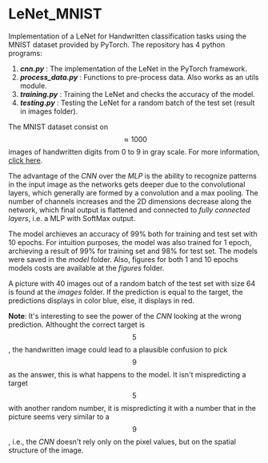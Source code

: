 # LeNet_MNIST
Implementation of a LeNet for Handwritten classification tasks using the MNIST dataset provided by PyTorch. The repository has 4 python programs: 

  1. ***cnn.py*** : The implementation of the LeNet in the PyTorch framework.
  2. ***process_data.py*** : Functions to pre-process data. Also works as an utils module.
  3. ***training.py*** : Training the LeNet and checks the accuracy of the model.
  4. ***testing.py*** : Testing the LeNet for a random batch of the test set (result in images folder).

The MNIST dataset consist on $$\approx 1000$$ images of handwritten digits from 0 to 9 in gray scale. For more information, [click here](https://yann.lecun.com/exdb/mnist/). 

The advantage of the *CNN* over the *MLP* is the ability to recognize patterns in the input image as the networks gets deeper due to the convolutional layers, which generally are formed by a convolution and a max pooling. The number of channels increases and the 2D dimensions decrease along the network, which final output is flattened and connected to *fully connected layers*, i.e. a MLP with SoftMax output.

The model archieves an accuracy of 99% both for training and test set with 10 epochs. For intuition purposes, the model was also trained for 1 epoch, archieving a result of 99% for training set and 98% for test set. The models were saved in the *model* folder. Also, figures for both 1 and 10 epochs models costs are available at the *figures* folder.

A picture with 40 images out of a random batch of the test set with size 64 is found at the *images* folder. If the prediction is equal to the target, the predictions displays in color blue, else, it displays in red. 

**Note**: It's interesting to see the power of the *CNN* looking at the wrong prediction.  Althought the correct target is $$5$$, the handwritten image could lead to a plausible confusion to pick $$9$$ as the answer, this is what happens to the model. It isn't mispredicting a target $$5$$ with another random number, it is mispredicting it with a number that in the picture seems very similar to a $$9$$, i.e., the *CNN* doesn't rely only on the pixel values, but on the spatial structure of the image.


